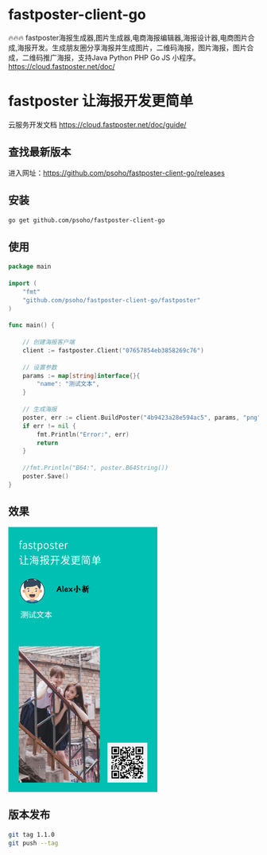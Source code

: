 # fastposter-client-go

🔥🔥🔥 fastposter海报生成器,图片生成器,电商海报编辑器,海报设计器,电商图片合成,海报开发。生成朋友圈分享海报并生成图片，二维码海报，图片海报，图片合成，二维码推广海报，支持Java Python PHP Go JS 小程序。https://cloud.fastposter.net/doc/

# fastposter 让海报开发更简单

云服务开发文档 https://cloud.fastposter.net/doc/guide/

## 查找最新版本

进入网址：https://github.com/psoho/fastposter-client-go/releases

## 安装

```bash
go get github.com/psoho/fastposter-client-go
```

## 使用
```go
package main

import (
	"fmt"
	"github.com/psoho/fastposter-client-go/fastposter"
)

func main() {

	// 创建海报客户端
	client := fastposter.Client("07657854eb3858269c76")

	// 设置参数
	params := map[string]interface{}{
		"name": "测试文本",
	}

	// 生成海报
	poster, err := client.BuildPoster("4b9423a28e594ac5", params, "png")
	if err != nil {
		fmt.Println("Error:", err)
		return
	}

	//fmt.Println("B64:", poster.B64String())
	poster.Save()
}
```

## 效果

<img width="300" align="center" src="demo.png" >


## 版本发布

```bash
git tag 1.1.0
git push --tag
```

